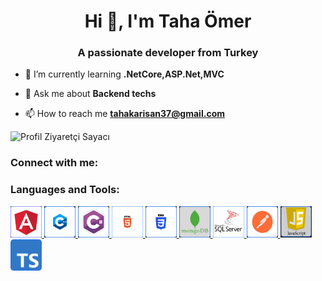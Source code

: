 <h1 align="center">Hi 👋, I'm Taha Ömer</h1>
<h3 align="center">A passionate developer from Turkey</h3>

- 🌱 I’m currently learning **.NetCore,ASP.Net,MVC**

- 💬 Ask me about **Backend techs**

- 📫 How to reach me **tahakarisan37@gmail.com**

![Profil Ziyaretçi Sayacı](https://komarev.com/ghpvc/?username=tahakarisan&color=red)

<h3 align="left">Connect with me:</h3>
<p align="left">
</p>
<h3 align="left">Languages and Tools:</h3>
<p align="left">
  <a href="https://angular.io" target="_blank" rel="noreferrer">
    <img src="https://github.com/tahakarisan/tahakarisan/blob/main/Untitled.png" alt="Angular" width="50" height="50">
  </a>
  <a href="https://www.w3schools.com/cpp/" target="_blank" rel="noreferrer">
    <img src="https://github.com/tahakarisan/tahakarisan/blob/main/cpp.png" alt="C++" width="50" height="50">
  </a>
  <a href="https://www.w3schools.com/cs/" target="_blank" rel="noreferrer">
    <img src="https://github.com/tahakarisan/tahakarisan/blob/main/githubc%23.png" alt="C#" width="50" height="50">
  </a>
  <a href="https://www.w3.org/html/" target="_blank" rel="noreferrer">
    <img src="https://github.com/tahakarisan/tahakarisan/blob/main/html-5.png" alt="HTML5" width="50" height="50">
  </a>
  <a href="https://www.w3.org/css/" target="_blank" rel="noreferrer">
    <img src="https://github.com/tahakarisan/tahakarisan/blob/main/css.png" alt="CSS" width="50" height="50">
  </a>
  <a href="https://www.mongodb.com/" target="_blank" rel="noreferrer">
    <img src="https://github.com/tahakarisan/tahakarisan/blob/main/mongo.png" alt="MongoDB" width="50" height="50">
  </a>
  <a href="https://www.microsoft.com/en-us/sql-server" target="_blank" rel="noreferrer">
    <img src="https://github.com/tahakarisan/tahakarisan/blob/main/ms-sql.png" alt="MSSQL" width="50" height="50">
  </a>
  <a href="https://postman.com" target="_blank" rel="noreferrer">
    <img src="https://github.com/tahakarisan/tahakarisan/blob/main/Untitled (1).png" alt="Postman" width="50" height="50">
  </a>
  <a href="http://w3schools.com/js/" target="_blank" rel="noreferrer">
    <img src="https://github.com/tahakarisan/tahakarisan/blob/main/javascr.png" alt="JavaScript" width="50" height="50">
  </a>
  <a href="https://www.typescriptlang.org/" target="_blank" rel="noreferrer">
    <img src="https://github.com/tahakarisan/tahakarisan/blob/main/Typescript.svg 1.png" alt="TypeScript" width="50" height="50">
  </a>
</p>
